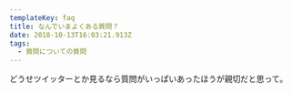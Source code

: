 ```yaml
---
templateKey: faq
title: なんでいまよくある質問？
date: 2018-10-13T16:03:21.913Z
tags:
  - 質問についての質問
---
```

どうせツイッターとか見るなら質問がいっぱいあったほうが親切だと思って。
